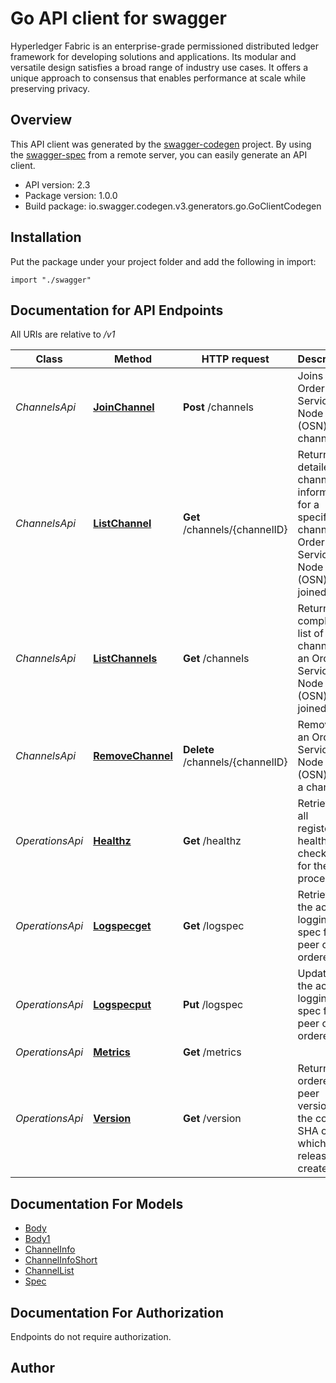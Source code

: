 # Go API client for swagger

Hyperledger Fabric is an enterprise-grade permissioned distributed ledger framework for developing solutions and applications. Its modular and versatile design satisfies a broad range of industry use cases. It offers a unique approach to consensus that enables performance at scale while preserving privacy.

## Overview
This API client was generated by the [swagger-codegen](https://github.com/swagger-api/swagger-codegen) project.  By using the [swagger-spec](https://github.com/swagger-api/swagger-spec) from a remote server, you can easily generate an API client.

- API version: 2.3
- Package version: 1.0.0
- Build package: io.swagger.codegen.v3.generators.go.GoClientCodegen

## Installation
Put the package under your project folder and add the following in import:
```golang
import "./swagger"
```

## Documentation for API Endpoints

All URIs are relative to */v1*

Class | Method | HTTP request | Description
------------ | ------------- | ------------- | -------------
*ChannelsApi* | [**JoinChannel**](docs/ChannelsApi.md#joinchannel) | **Post** /channels | Joins an Ordering Service Node (OSN) to a channel.
*ChannelsApi* | [**ListChannel**](docs/ChannelsApi.md#listchannel) | **Get** /channels/{channelID} | Returns detailed channel information for a specific channel Ordering Service Node (OSN) has joined.
*ChannelsApi* | [**ListChannels**](docs/ChannelsApi.md#listchannels) | **Get** /channels | Returns the complete list of channels an Ordering Service Node (OSN) has joined.
*ChannelsApi* | [**RemoveChannel**](docs/ChannelsApi.md#removechannel) | **Delete** /channels/{channelID} | Removes an Ordering Service Node (OSN) from a channel.
*OperationsApi* | [**Healthz**](docs/OperationsApi.md#healthz) | **Get** /healthz | Retrieves all registered health checkers for the process.
*OperationsApi* | [**Logspecget**](docs/OperationsApi.md#logspecget) | **Get** /logspec | Retrieves the active logging spec for a peer or orderer.
*OperationsApi* | [**Logspecput**](docs/OperationsApi.md#logspecput) | **Put** /logspec | Updates the active logging spec for a peer or orderer.
*OperationsApi* | [**Metrics**](docs/OperationsApi.md#metrics) | **Get** /metrics | 
*OperationsApi* | [**Version**](docs/OperationsApi.md#version) | **Get** /version | Returns the orderer or peer version and the commit SHA on which the release was created.

## Documentation For Models

 - [Body](docs/Body.md)
 - [Body1](docs/Body1.md)
 - [ChannelInfo](docs/ChannelInfo.md)
 - [ChannelInfoShort](docs/ChannelInfoShort.md)
 - [ChannelList](docs/ChannelList.md)
 - [Spec](docs/Spec.md)

## Documentation For Authorization
 Endpoints do not require authorization.


## Author


